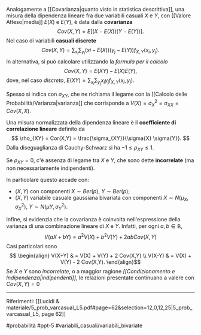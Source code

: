 Analogamente a [[Covarianza|quanto visto in statistica descrittiva]], una misura della dipendenza lineare fra due variabili casuali $X$ e $Y$, con [[Valore Atteso|media]] $E(X)$ e $E(Y)$, è data dalla **covarianza** $$ Cov(X, Y) = E[(X − E(X))(Y − E(Y ))].$$Nel caso di variabili **casuali discrete** $$Cov(X, Y) = \sum_{x_i} \sum_{y_i}(xi − E(X))(y_j − E(Y ))f_{X,Y} (x_i, y_j).$$In alternativa, si può calcolare utilizzando la *formula per il calcolo* $$ Cov(X, Y) = E(XY) − E(X)E(Y),$$dove, nel caso *discreto*, $E(XY) = \sum_{x_i} \sum_{y_j} x_i y_j f_{X,Y} (x_i, y_j).$

Spesso si indica con $\sigma_{XY}$, che ne richiama il legame con la [[Calcolo delle Probabilità/Varianza|varianza]] che corrisponde a $V (X) = \sigma^2_X= \sigma_{XX} = Cov(X, X)$.

Una misura normalizzata della dipendenza lineare è il **coefficiente di correlazione lineare** definito da $$ \rho_{XY} = Cor(X,Y) = \frac{\sigma_{XY}}{\sigma{X} \sigma{Y}}. $$Dalla diseguaglianza di Cauchy-Schwarz si ha $-1 \le \rho_{XY} \le 1$.

Se $\rho_{XY} = 0$, c'è assenza di legame tra $X$ e $Y$, che sono dette **incorrelate** (ma non necessariamente indipendenti).

In particolare questo accade con:
* $(X,Y)$ con componenti $X \sim Ber(p)$, $Y \sim Ber(p)$;
* $(X,Y)$ variabile casuale gaussiana bivariata con componenti $X \sim N(\mu_{X}, \sigma^2_{X})$, $Y \sim N(\mu Y, \sigma^2_Y)$.

Infine, si evidenzia che la covarianza è coinvolta nell'espressione della varianza di una combinazione lineare di $X$ e $Y$. Infatti, per ogni $a,b \in \mathbb{R}$, $$ V(aX + bY) = a^2 V(X)+b^2V(Y) + 2ab Cov(X,Y)$$Casi particolari sono $$ \begin{align}
V(X+Y) & = V(X) + V(Y) + 2 Cov(X,Y) \\ 
V(X-Y) & = V(X) + V(Y) - 2 Cov(X,Y).
\end{align}$$Se $X$ e $Y$ sono *incorrelate*, o a maggior ragione *[[Condizionamento e Indipendenza|indipendenti]]*, le relazioni presentate continuano a valere con $Cov(X,Y) = 0$

***
Riferimenti:
[[Lucidi & materiale/5_prob_varcasual_L5.pdf#page=62&selection=12,0,12,25|5_prob_varcasual_L5, page 62]]

#probabilità 
#ppt-5 
#variabili_casuali/variabili_bivariate 